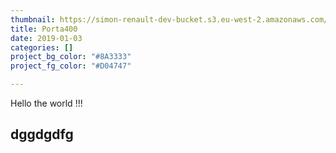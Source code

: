 ```yaml
---
thumbnail: https://simon-renault-dev-bucket.s3.eu-west-2.amazonaws.com/test/2B652033-26A3-4050-BB71-9E504A46E914.jpeg
title: Porta400
date: 2019-01-03
categories: []
project_bg_color: "#8A3333"
project_fg_color: "#D04747"

---
```

Hello the world !!!

## dggdgdfg
